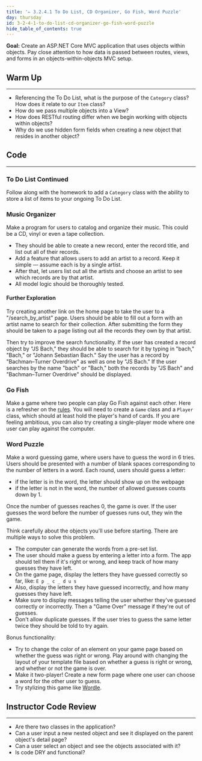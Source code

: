 ```yaml
---
title: '✏️ 3.2.4.1 To Do List, CD Organizer, Go Fish, Word Puzzle'
day: thursday
id: 3-2-4-1-to-do-list-cd-organizer-go-fish-word-puzzle
hide_table_of_contents: true
---
```


**Goal:** Create an ASP.NET Core MVC application that uses objects within objects. Pay close attention to how data is passed between routes, views, and forms in an objects-within-objects MVC setup.

## Warm Up
---

* Referencing the To Do List, what is the purpose of the `Category` class? How does it relate to our `Item` class?
* How do we pass multiple objects into a View?
* How does RESTful routing differ when we begin working with objects within objects?
* Why do we use hidden form fields when creating a new object that resides in another object?

## Code
---

### To Do List Continued

Follow along with the homework to add a `Category` class with the ability to store a list of items to your ongoing To Do List.

### Music Organizer

Make a program for users to catalog and organize their music. This could be a CD, vinyl or even a tape collection.

* They should be able to create a new record, enter the record title, and list out all of their records.
* Add a feature that allows users to add an artist to a record. Keep it simple — assume each is by a single artist.
* After that, let users list out all the artists and choose an artist to see which records are by that artist.
* All model logic should be thoroughly tested.

#### Further Exploration

Try creating another link on the home page to take the user to a "/search\_by\_artist" page. Users should be able to fill out a form with an artist name to search for their collection. After submitting the form they should be taken to a page listing out all the records they own by that artist.

Then try to improve the search functionality. If the user has created a record object by "JS Bach," they should be able to search for it by typing in "bach," "Bach," or "Johann Sebastian Bach."  Say the user has a record by "Bachman–Turner Overdrive" as well as one by "JS Bach." If the user searches by the name "bach" or "Bach," both the records by "JS Bach" and "Bachman–Turner Overdrive" should be displayed.

### Go Fish

Make a game where two people can play Go Fish against each other. Here is a refresher on the [rules](https://simple.wikipedia.org/wiki/Go_Fish). You will need to create a `Game` class and a `Player` class, which should at least hold the player's hand of cards. If you are feeling ambitious, you can also try creating a single-player mode where one user can play against the computer.

### Word Puzzle

Make a word guessing game, where users have to guess the word in 6 tries. Users should be presented with a number of blank spaces corresponding to the number of letters in a word. Each round, users should guess a letter: 

* if the letter is in the word, the letter should show up on the webpage
* if the letter is not in the word, the number of allowed guesses counts down by 1. 

Once the number of guesses reaches 0, the game is over. If the user guesses the word before the number of guesses runs out, they win the game.

Think carefully about the objects you'll use before starting. There are multiple ways to solve this problem.

* The computer can generate the words from a pre-set list.
* The user should make a guess by entering a letter into a form. The app should tell them if it's right or wrong, and keep track of how many guesses they have left.
* On the game page, display the letters they have guessed correctly so far, like: `E p _ c _ d u s`
* Also, display the letters they have guessed incorrectly, and how many guesses they have left.
* Make sure to display messages telling the user whether they've guessed correctly or incorrectly. Then a "Game Over" message if they're out of guesses.
* Don't allow duplicate guesses. If the user tries to guess the same letter twice they should be told to try again.

Bonus functionality:

* Try to change the color of an element on your game page based on whether the guess was right or wrong. Play around with changing the layout of your template file based on whether a guess is right or wrong, and whether or not the game is over.
* Make it two-player! Create a new form page where one user can choose a word for the other user to guess.
* Try stylizing this game like [Wordle](https://wordplay.com/).

## Instructor Code Review
---

* Are there two classes in the application?
* Can a user input a new nested object and see it displayed on the parent object's detail page?
* Can a user select an object and see the objects associated with it?
* Is code DRY and functional?
